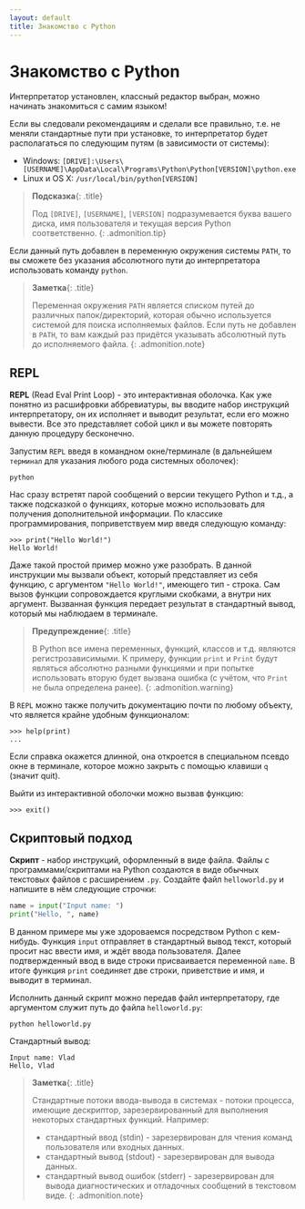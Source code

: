 ```yaml
---
layout: default
title: Знакомство с Python
---
```


# Знакомство с Python

Интерпретатор установлен, классный редактор выбран, можно начинать знакомиться с самим языком! 

Если вы следовали рекомендациям и сделали все правильно, т.е. не меняли стандартные пути при установке, то интерпретатор будет располагаться по следующим путям (в зависимости от системы):
* Windows: `[DRIVE]:\Users\[USERNAME]\AppData\Local\Programs\Python\Python[VERSION]\python.exe`
* Linux и OS X: `/usr/local/bin/python[VERSION]`

> __Подсказка__{: .title}
>
> Под `[DRIVE]`, `[USERNAME]`, `[VERSION]` подразумевается буква вашего диска, имя пользователя и текущая версия Python соответственно.
{: .admonition.tip}

Если данный путь добавлен в переменную окружения системы `PATH`, то вы сможете без указания абсолютного пути до интерпретатора использовать команду `python`.

> __Заметка__{: .title}
>
> Переменная окружения `PATH` является списком путей до различных папок/директорий, которая обычно используется системой для поиска исполняемых файлов. Если путь не добавлен в `PATH`, то вам каждый раз придётся указывать абсолютный путь до исполняемого файла.
{: .admonition.note}

## REPL

__REPL__ (Read Eval Print Loop) - это интерактивная оболочка. Как уже понятно из расшифровки аббревиатуры, вы вводите набор инструкций интерпретатору, он их исполняет и выводит результат, если его можно вывести. Все это представляет собой цикл и вы можете повторять данную процедуру бесконечно. 

Запустим `REPL` введя в командном окне/терминале (в дальнейшем `терминал` для указания любого рода системных оболочек):

```
python
```

Нас сразу встретят парой сообщений о версии текущего Python и т.д., а также подсказкой о функциях, которые можно использовать для получения дополнительной информации. По классике программирования, поприветствуем мир введя следующую команду:

```
>>> print("Hello World!")
Hello World!
```

Даже такой простой пример можно уже разобрать. В данной инструкции мы вызвали объект, который представляет из себя функцию, с аргументом `"Hello World!"`, имеющего тип - строка. Сам вызов функции сопровождается круглыми скобками, а внутри них аргумент. Вызванная функция передает результат в стандартный вывод, который мы наблюдаем в терминале. 

> __Предупреждение__{: .title}
>
> В Python все имена переменных, функций, классов и т.д. являются регистрозависимыми. К примеру, функции `print` и `Print` будут являться абсолютно разными функциями и при попытке использовать вторую будет вызвана ошибка (с учётом, что `Print` не была определена ранее).
{: .admonition.warning}

В `REPL` можно также получить документацию почти по любому объекту, что является крайне удобным функционалом:

```
>>> help(print)
...
```

Если справка окажется длинной, она откроется в специальном псевдо окне в терминале, которое можно закрыть с помощью клавиши `q` (значит quit).

Выйти из интерактивной оболочки можно вызвав функцию:

```
>>> exit()
```

## Скриптовый подход

__Скрипт__ - набор инструкций, оформленный в виде файла. Файлы с программами/скриптами на Python создаются в виде обычных текстовых файлов с расширением `.py`. Создайте файл `helloworld.py` и напишите в нём следующие строчки:

```python
name = input("Input name: ")
print("Hello, ", name)
```

В данном примере мы уже здороваемся посредством Python с кем-нибудь. Функция `input` отправляет в стандартный вывод текст, который просит нас ввести имя, и ждёт ввода пользователя. Далее подтвержденный ввод в виде строки присваивается переменной `name`. В итоге функция `print` соединяет две строки, приветствие и имя, и выводит в терминал.

Исполнить данный скрипт можно передав файл интерпретатору, где аргументом служит путь до файла `helloworld.py`:

```
python helloworld.py
```

Стандартный вывод:

```
Input name: Vlad
Hello, Vlad
```

> __Заметка__{: .title}
>
> Стандартные потоки ввода-вывода в системах - потоки процесса, имеющие дескриптор, зарезервированный для выполнения некоторых стандартных функций. Например:
> * стандартный ввод (stdin) - зарезервирован для чтения команд пользователя или входных данных.
> * стандартный вывод (stdout) - зарезервирован для вывода данных.
> * стандартный вывод ошибок (stderr) - зарезервирован для вывода диагностических и отладочных сообщений в текстовом виде.
{: .admonition.note}

